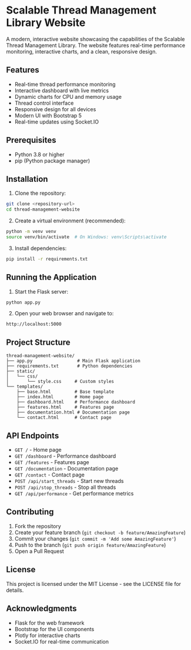 # Scalable Thread Management Library Website

A modern, interactive website showcasing the capabilities of the Scalable Thread Management Library. The website features real-time performance monitoring, interactive charts, and a clean, responsive design.

## Features

- Real-time thread performance monitoring
- Interactive dashboard with live metrics
- Dynamic charts for CPU and memory usage
- Thread control interface
- Responsive design for all devices
- Modern UI with Bootstrap 5
- Real-time updates using Socket.IO

## Prerequisites

- Python 3.8 or higher
- pip (Python package manager)

## Installation

1. Clone the repository:
```bash
git clone <repository-url>
cd thread-management-website
```

2. Create a virtual environment (recommended):
```bash
python -m venv venv
source venv/bin/activate  # On Windows: venv\Scripts\activate
```

3. Install dependencies:
```bash
pip install -r requirements.txt
```

## Running the Application

1. Start the Flask server:
```bash
python app.py
```

2. Open your web browser and navigate to:
```
http://localhost:5000
```

## Project Structure

```
thread-management-website/
├── app.py                 # Main Flask application
├── requirements.txt       # Python dependencies
├── static/
│   └── css/
│       └── style.css     # Custom styles
└── templates/
    ├── base.html         # Base template
    ├── index.html        # Home page
    ├── dashboard.html    # Performance dashboard
    ├── features.html     # Features page
    ├── documentation.html # Documentation page
    └── contact.html      # Contact page
```

## API Endpoints

- `GET /` - Home page
- `GET /dashboard` - Performance dashboard
- `GET /features` - Features page
- `GET /documentation` - Documentation page
- `GET /contact` - Contact page
- `POST /api/start_threads` - Start new threads
- `POST /api/stop_threads` - Stop all threads
- `GET /api/performance` - Get performance metrics

## Contributing

1. Fork the repository
2. Create your feature branch (`git checkout -b feature/AmazingFeature`)
3. Commit your changes (`git commit -m 'Add some AmazingFeature'`)
4. Push to the branch (`git push origin feature/AmazingFeature`)
5. Open a Pull Request

## License

This project is licensed under the MIT License - see the LICENSE file for details.

## Acknowledgments

- Flask for the web framework
- Bootstrap for the UI components
- Plotly for interactive charts
- Socket.IO for real-time communication 